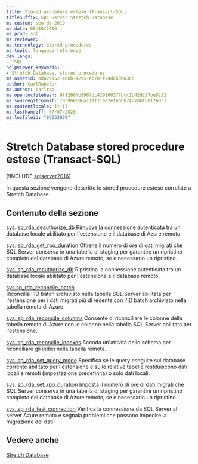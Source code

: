 ```yaml
---
title: Stored procedure estese (Transact-SQL)
titleSuffix: SQL Server Stretch Database
ms.custom: seo-dt-2019
ms.date: 06/10/2016
ms.prod: sql
ms.reviewer: ''
ms.technology: stored-procedures
ms.topic: language-reference
dev_langs:
- TSQL
helpviewer_keywords:
- Stretch Database, stored procedures
ms.assetid: bda29952-4b8b-4295-ab78-f24dcb0b03c6
author: CarlRabeler
ms.author: carlrab
ms.openlocfilehash: 9f1266fb9967dc429160377bcc1b42d227be5222
ms.sourcegitcommit: 703968b86a111111a82ef66bb7467dbf68126051
ms.contentlocale: it-IT
ms.lasthandoff: 07/07/2020
ms.locfileid: "86052909"
---
```

# <a name="stretch-database-extended-stored-procedures-transact-sql"></a>Stretch Database stored procedure estese (Transact-SQL)
[!INCLUDE [sqlserver2016](../../includes/applies-to-version/sqlserver2016.md)]

 In questa sezione vengono descritte le stored procedure estese correlate a Stretch Database.  
  
## <a name="in-this-section"></a>Contenuto della sezione  
[sys. sp_rda_deauthorize_db](../../relational-databases/system-stored-procedures/sys-sp-rda-deauthorize-db-transact-sql.md) Rimuove la connessione autenticata tra un database locale abilitato per l'estensione e il database di Azure remoto.

[sys. sp_rda_get_rpo_duration](../../relational-databases/system-stored-procedures/sys-sp-rda-get-rpo-duration-transact-sql.md) Ottiene il numero di ore di dati migrati che SQL Server conserva in una tabella di staging per garantire un ripristino completo del database di Azure remoto, se è necessario un ripristino.
  
 [sys. sp_rda_reauthorize_db](../../relational-databases/system-stored-procedures/sys-sp-rda-reauthorize-db-transact-sql.md) Ripristina la connessione autenticata tra un database locale abilitato per l'estensione e il database remoto.
  
 [sys.sp_rda_reconcile_batch](../../relational-databases/system-stored-procedures/sys-sp-rda-reconcile-batch-transact-sql.md)  
 Riconcilia l'ID batch archiviato nella tabella SQL Server abilitata per l'estensione per i dati migrati più di recente con l'ID batch archiviato nella tabella remota di Azure. 
 
[sys. sp_rda_reconcile_columns](../../relational-databases/system-stored-procedures/sys-sp-rda-reconcile-columns-transact-sql.md) Consente di riconciliare le colonne della tabella remota di Azure con le colonne nella tabella SQL Server abilitata per l'estensione.
 
 [sys. sp_rda_reconcile_indexes](../../relational-databases/system-stored-procedures/sys-sp-rda-reconcile-indexes-transact-sql.md) Accoda un'attività dello schema per riconciliare gli indici nella tabella remota.
 
 [sys. sp_rda_set_query_mode](../../relational-databases/system-stored-procedures/sys-sp-rda-set-query-mode-transact-sql.md) Specifica se le query eseguite sul database corrente abilitato per l'estensione e sulle relative tabelle restituiscono dati locali e remoti (impostazione predefinita) o solo dati locali.
 
 [sys. sp_rda_set_rpo_duration](../../relational-databases/system-stored-procedures/sys-sp-rda-set-rpo-duration-transact-sql.md) Imposta il numero di ore di dati migrati che SQL Server conserva in una tabella di staging per garantire un ripristino completo del database di Azure remoto, se è necessario un ripristino.
 
 [sys. sp_rda_test_connection](../../relational-databases/system-stored-procedures/sys-sp-rda-test-connection-transact-sql.md) Verifica la connessione da SQL Server al server Azure remoto e segnala problemi che possono impedire la migrazione dei dati.
 
## <a name="see-also"></a>Vedere anche  
 [Stretch Database](../../sql-server/stretch-database/stretch-database.md)  
  
  
